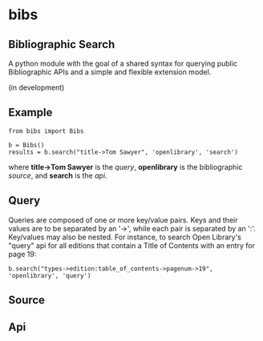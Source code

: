 bibs
====
Bibliographic Search
------------

A python module with the goal of a shared syntax for querying public Bibliographic APIs and a simple and flexible extension model.

(in development)

<h2>Example</h2>

	from bibs import Bibs

	b = Bibs()
	results = b.search("title->Tom Sawyer", 'openlibrary', 'search')

where **title->Tom Sawyer** is the *query*, **openlibrary** is the bibliographic *source*, and **search** is the *api*.


Query
-----

Queries are composed of one or more key/value pairs. Keys and their values are to be separated by an '->', while each pair is separated by an ':'. Key/values may also be nested. For instance, to search Open Library's "query" api for all editions that contain a Title of Contents with an entry for page 19:

	b.search("types->edition:table_of_contents->pagenum->19", 'openlibrary', 'query') 


Source
-----




Api
---
